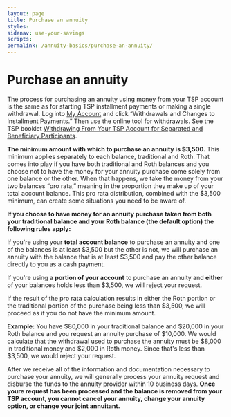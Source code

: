```yaml
---
layout: page
title: Purchase an annuity
styles:
sidenav: use-your-savings
scripts:
permalink: /annuity-basics/purchase-an-annuity/
---
```


# Purchase an annuity

The process for purchasing an annuity using money from your TSP account is the same as for starting TSP installment payments or making a single withdrawal. Log into [My Account](https://tsp.gov/login) and click “Withdrawals and Changes to Installment Payments.” Then use the online tool for withdrawals. See the TSP booklet [Withdrawing From Your TSP Account for Separated and Beneficiary Participants](/publications/tspbk02.pdf).

**The minimum amount with which to purchase an annuity is $3,500.** This minimum applies separately to each balance, traditional and Roth. That comes into play if you have both traditional and Roth balances and you choose not to have the money for your annuity purchase come solely from one balance or the other. When that happens, we take the money from your two balances “pro rata,” meaning in the proportion they make up of your total account balance. This pro rata distribution, combined with the $3,500 minimum, can create some situations you need to be aware of.

**If you choose to have money for an annuity purchase taken from both your traditional balance and your Roth balance (the default option) the following rules apply:**

If you're using your **total account balance** to purchase an annuity and one of the balances is at least $3,500 but the other is not, we will purchase an annuity with the balance that is at least $3,500 and pay the other balance directly to you as a cash payment.

If you're using a **portion of your account** to purchase an annuity and **either** of your balances holds less than $3,500, we will reject your request.

If the result of the pro rata calculation results in either the Roth portion or the traditional portion of the purchase being less than $3,500, we will proceed as if you do not have the minimum amount.

**Example:** You have $80,000 in your traditional balance and $20,000 in your Roth balance and you request an annuity purchase of $10,000. We would calculate that the withdrawal used to purchase the annuity must be $8,000 in traditional money and $2,000 in Roth money. Since that's less than $3,500, we would reject your request.

After we receive all of the information and documentation necessary to purchase your annuity, we will generally process your annuity request and disburse the funds to the annuity provider within 10 business days. **Once youre request has been processed and the balance is removed from your TSP account, you cannot cancel your annuity, change your annuity option, or change your joint annuitant.**
